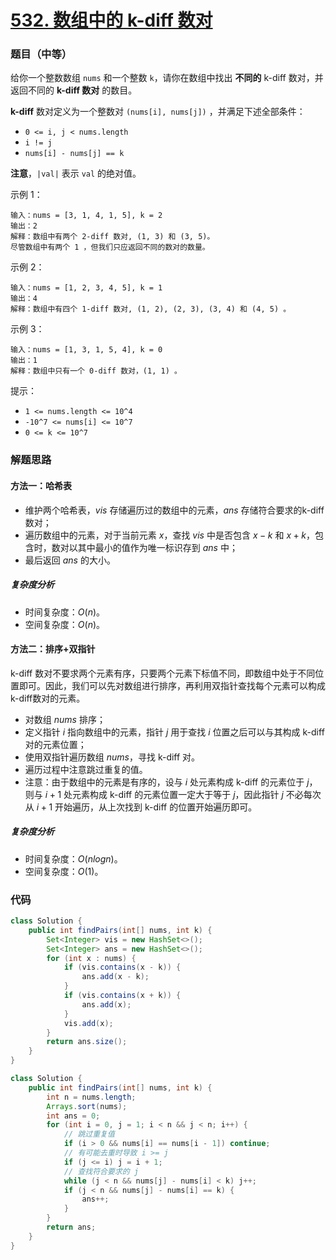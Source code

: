 # [532. 数组中的 k-diff 数对](https://leetcode.cn/problems/k-diff-pairs-in-an-array/)

### 题目（中等）

给你一个整数数组 `nums` 和一个整数 `k`，请你在数组中找出 **不同的** k-diff 数对，并返回不同的 **k-diff 数对** 的数目。

**k-diff** 数对定义为一个整数对 `(nums[i], nums[j])` ，并满足下述全部条件：

- `0 <= i, j < nums.length`
- `i != j`
- `nums[i] - nums[j] == k`

**注意**，`|val|` 表示 `val` 的绝对值。

 

示例 1：

```
输入：nums = [3, 1, 4, 1, 5], k = 2
输出：2
解释：数组中有两个 2-diff 数对, (1, 3) 和 (3, 5)。
尽管数组中有两个 1 ，但我们只应返回不同的数对的数量。
```


示例 2：

```
输入：nums = [1, 2, 3, 4, 5], k = 1
输出：4
解释：数组中有四个 1-diff 数对, (1, 2), (2, 3), (3, 4) 和 (4, 5) 。
```


示例 3：

```
输入：nums = [1, 3, 1, 5, 4], k = 0
输出：1
解释：数组中只有一个 0-diff 数对，(1, 1) 。
```



提示：

- `1 <= nums.length <= 10^4`
- `-10^7 <= nums[i] <= 10^7`
- `0 <= k <= 10^7`

### 解题思路

#### 方法一：哈希表

- 维护两个哈希表，$vis$ 存储遍历过的数组中的元素，$ans$ 存储符合要求的k-diff 数对；
- 遍历数组中的元素，对于当前元素 $x$，查找 $vis$ 中是否包含 $x - k$ 和 $x + k$，包含时，数对以其中最小的值作为唯一标识存到 $ans$ 中；
- 最后返回 $ans$ 的大小。

##### 复杂度分析

- 时间复杂度：$O(n)$。
- 空间复杂度：$O(n)$。

#### 方法二：排序+双指针

k-diff 数对不要求两个元素有序，只要两个元素下标值不同，即数组中处于不同位置即可。因此，我们可以先对数组进行排序，再利用双指针查找每个元素可以构成 k-diff数对的元素。

- 对数组 $nums$ 排序；
- 定义指针 $i$ 指向数组中的元素，指针 $j$ 用于查找 $i$ 位置之后可以与其构成 k-diff 对的元素位置；
- 使用双指针遍历数组 $nums$，寻找 k-diff 对。
- 遍历过程中注意跳过重复的值。
- 注意：由于数组中的元素是有序的，设与 $i$ 处元素构成 k-diff 的元素位于 $j$，则与 $i + 1$ 处元素构成 k-diff 的元素位置一定大于等于 $j$，因此指针 $j$ 不必每次从 $i + 1$ 开始遍历，从上次找到 k-diff 的位置开始遍历即可。

##### 复杂度分析

- 时间复杂度：$O(nlogn)$。
- 空间复杂度：$O(1)$。

### 代码

```java
class Solution {
    public int findPairs(int[] nums, int k) {
        Set<Integer> vis = new HashSet<>();
        Set<Integer> ans = new HashSet<>();
        for (int x : nums) {
            if (vis.contains(x - k)) {
                ans.add(x - k);
            }
            if (vis.contains(x + k)) {
                ans.add(x);
            }
            vis.add(x);
        }
        return ans.size();
    }
}
```

```java
class Solution {
    public int findPairs(int[] nums, int k) {
        int n = nums.length;
        Arrays.sort(nums);
        int ans = 0;
        for (int i = 0, j = 1; i < n && j < n; i++) {
            // 跳过重复值
            if (i > 0 && nums[i] == nums[i - 1]) continue;
            // 有可能去重时导致 i >= j
            if (j <= i) j = i + 1;
            // 查找符合要求的 j
            while (j < n && nums[j] - nums[i] < k) j++;
            if (j < n && nums[j] - nums[i] == k) {
                ans++;
            }
        }
        return ans;
    }
}
```

